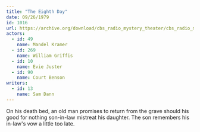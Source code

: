 ```yaml
---
title: "The Eighth Day"
date: 09/26/1979
id: 1016
url: https://archive.org/download/cbs_radio_mystery_theater/cbs_radio_mystery_theater-1001-1050.zip/cbs_radio_mystery_theater-1001-1050%2Fcbsrmt_1016_the_eighth_day.mp3
actors:  
  - id: 49
    name: Mandel Kramer  
  - id: 269
    name: William Griffis  
  - id: 10
    name: Evie Juster  
  - id: 90
    name: Court Benson
writers:  
  - id: 13
    name: Sam Dann
---
```

On his death bed, an old man promises to return from the grave should his good for nothing son-in-law mistreat his daughter. The son remembers his in-law's vow a little too late.
